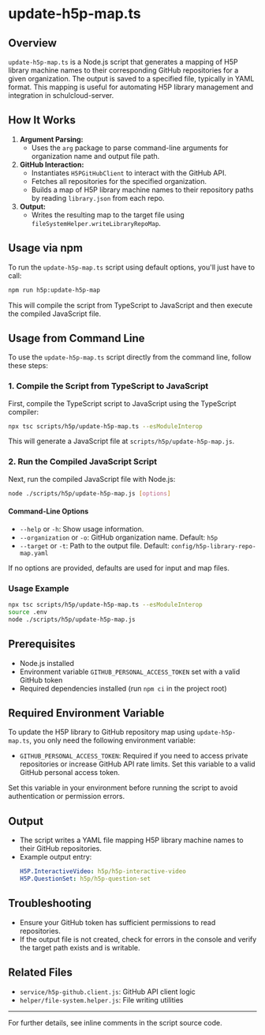 # update-h5p-map.ts

## Overview

`update-h5p-map.ts` is a Node.js script that generates a mapping of H5P library machine names to their corresponding GitHub repositories for a given organization. The output is saved to a specified file, typically in YAML format. This mapping is useful for automating H5P library management and integration in schulcloud-server.

## How It Works
1. **Argument Parsing:**
   - Uses the `arg` package to parse command-line arguments for organization name and output file path.
2. **GitHub Interaction:**
   - Instantiates `H5PGitHubClient` to interact with the GitHub API.
   - Fetches all repositories for the specified organization.
   - Builds a map of H5P library machine names to their repository paths by reading `library.json` from each repo.
3. **Output:**
   - Writes the resulting map to the target file using `fileSystemHelper.writeLibraryRepoMap`.

## Usage via npm

To run the `update-h5p-map.ts` script using default options, you'll just have to call:

```bash
npm run h5p:update-h5p-map
```

This will compile the script from TypeScript to JavaScript and then execute the compiled JavaScript file.

## Usage from Command Line

To use the `update-h5p-map.ts` script directly from the command line, follow these steps:

### 1. Compile the Script from TypeScript to JavaScript

First, compile the TypeScript script to JavaScript using the TypeScript compiler:

```bash
npx tsc scripts/h5p/update-h5p-map.ts --esModuleInterop
```

This will generate a JavaScript file at `scripts/h5p/update-h5p-map.js`.

### 2. Run the Compiled JavaScript Script

Next, run the compiled JavaScript file with Node.js:

```bash
node ./scripts/h5p/update-h5p-map.js [options]
```

#### Command-Line Options
- `--help` or `-h`: Show usage information.
- `--organization` or `-o`: GitHub organization name. Default: `h5p`
- `--target` or `-t`: Path to the output file. Default: `config/h5p-library-repo-map.yaml`

If no options are provided, defaults are used for input and map files.

### Usage Example

```bash
npx tsc scripts/h5p/update-h5p-map.ts --esModuleInterop
source .env
node ./scripts/h5p/update-h5p-map.js
```

## Prerequisites
- Node.js installed
- Environment variable `GITHUB_PERSONAL_ACCESS_TOKEN` set with a valid GitHub token
- Required dependencies installed (run `npm ci` in the project root)

## Required Environment Variable

To update the H5P library to GitHub repository map using `update-h5p-map.ts`, you only need the following environment variable:

- `GITHUB_PERSONAL_ACCESS_TOKEN`: Required if you need to access private repositories or increase GitHub API rate limits. Set this variable to a valid GitHub personal access token.

Set this variable in your environment before running the script to avoid authentication or permission errors.

## Output
- The script writes a YAML file mapping H5P library machine names to their GitHub repositories.
- Example output entry:
  ```yaml
  H5P.InteractiveVideo: h5p/h5p-interactive-video
  H5P.QuestionSet: h5p/h5p-question-set
  ```

## Troubleshooting
- Ensure your GitHub token has sufficient permissions to read repositories.
- If the output file is not created, check for errors in the console and verify the target path exists and is writable.

## Related Files
- `service/h5p-github.client.js`: GitHub API client logic
- `helper/file-system.helper.js`: File writing utilities

---
For further details, see inline comments in the script source code.

